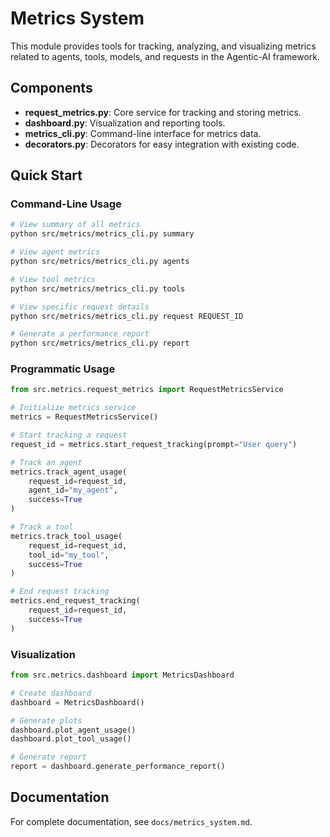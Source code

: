 # Metrics System

This module provides tools for tracking, analyzing, and visualizing metrics related to agents, tools, models, and requests in the Agentic-AI framework.

## Components

- **request_metrics.py**: Core service for tracking and storing metrics.
- **dashboard.py**: Visualization and reporting tools.
- **metrics_cli.py**: Command-line interface for metrics data.
- **decorators.py**: Decorators for easy integration with existing code.

## Quick Start

### Command-Line Usage

```bash
# View summary of all metrics
python src/metrics/metrics_cli.py summary

# View agent metrics
python src/metrics/metrics_cli.py agents

# View tool metrics
python src/metrics/metrics_cli.py tools

# View specific request details
python src/metrics/metrics_cli.py request REQUEST_ID

# Generate a performance report
python src/metrics/metrics_cli.py report
```

### Programmatic Usage

```python
from src.metrics.request_metrics import RequestMetricsService

# Initialize metrics service
metrics = RequestMetricsService()

# Start tracking a request
request_id = metrics.start_request_tracking(prompt="User query")

# Track an agent
metrics.track_agent_usage(
    request_id=request_id,
    agent_id="my_agent",
    success=True
)

# Track a tool
metrics.track_tool_usage(
    request_id=request_id,
    tool_id="my_tool",
    success=True
)

# End request tracking
metrics.end_request_tracking(
    request_id=request_id,
    success=True
)
```

### Visualization

```python
from src.metrics.dashboard import MetricsDashboard

# Create dashboard
dashboard = MetricsDashboard()

# Generate plots
dashboard.plot_agent_usage()
dashboard.plot_tool_usage()

# Generate report
report = dashboard.generate_performance_report()
```

## Documentation

For complete documentation, see `docs/metrics_system.md`.
